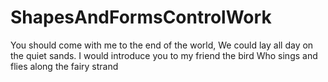 # ShapesAndFormsControlWork

You should come with me to the end of the world,
We could lay all day on the quiet sands.
I would introduce you to my friend the bird
Who sings and flies along the fairy strand
